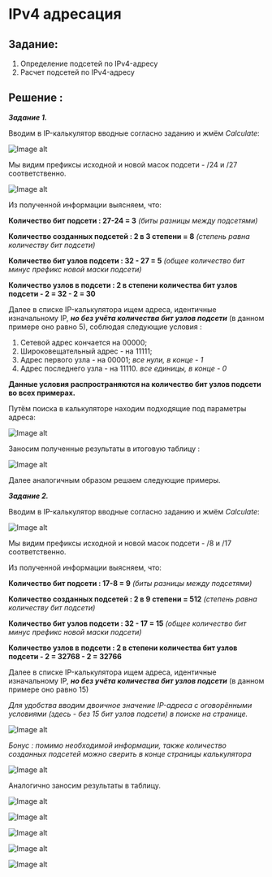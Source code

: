 # IPv4 адресация     
## Задание:

 1. Определение подсетей по IPv4-адресу
 2. Расчет подсетей по IPv4-адресу

## Решение :

***Задание 1.***

Вводим в IP-калькулятор вводные согласно заданию и жмём *Calculate*: 

![Image alt](https://github.com/shawncaurney/shawncaurneyrepository/blob/main/labs/issue/%D0%BA%D0%B0%D0%BB%D1%8C%D0%BA%D1%83%D0%BB%D1%8F%D1%86%D0%B8%D1%8F%20IP.jpg)

Мы видим префиксы исходной и новой масок подсети - /24 и /27 соответственно.

![Image alt](https://github.com/shawncaurney/shawncaurneyrepository/blob/main/labs/issue/%D0%BA%D0%B0%D0%BB%D1%8C%D0%BA%D1%83%D0%BB%D1%8F%D1%86%D0%B8%D1%8F%202.jpg)

Из полученной информации выясняем, что: 

**Количество бит подсети : 27-24 = 3** *(биты разницы между подсетями)*

**Количество созданных подсетей : 2 в 3 степени = 8** *(степень равна количеству бит подсети)*

**Количество бит узлов подсети : 32 - 27 = 5** *(общее количество бит минус префикс новой маски подсети)*

**Количество узлов в подсети : 2 в степени количества бит узлов подсети - 2 = 32 - 2 = 30** 

Далее в списке IP-калькулятора ищем адреса, идентичные изначальному IP, ***но без учёта количества бит узлов подсети*** (в данном примере оно равно 5), соблюдая следующие условия  : 

1. Сетевой адрес кончается на 00000; 
2. Широковещательный адрес - на 11111; 
3. Адрес первого узла - на 00001; *все нули, в конце - 1*
4. Адрес последнего узла - на 11110. *все единицы, в конце - 0*

**Данные условия распространяются на количество бит узлов подсети во всех примерах.**
 

Путём поиска в калькуляторе находим подходящие под параметры адреса:

![Image alt](https://github.com/shawncaurney/shawncaurneyrepository/blob/main/labs/issue/%D0%BA%D0%B0%D0%BB%D1%8C%D0%BA%D1%83%D0%BB%D1%8F%D1%86%D0%B8%D1%8F%203.jpg)

Заносим полученные результаты в итоговую таблицу : 

![Image alt](https://github.com/shawncaurney/shawncaurneyrepository/blob/main/labs/issue/%D0%BF%D1%80%D0%B8%D0%BC%D0%B5%D1%80%201.jpg)

Далее аналогичным образом решаем следующие примеры.

***Задание 2.***

Вводим в IP-калькулятор вводные согласно заданию и жмём *Calculate*:

![Image alt](https://github.com/shawncaurney/shawncaurneyrepository/blob/main/labs/issue/%D0%B7%D0%B0%D0%B4%D0%B0%D0%BD%D0%B8%D0%B5%202%20-%2001.jpg)

Мы видим префиксы исходной и новой масок подсети - /8 и /17 соответственно.

Из полученной информации выясняем, что: 

**Количество бит подсети : 17-8 = 9** *(биты разницы между подсетями)*

**Количество созданных подсетей : 2 в 9 степени = 512** *(степень равна количеству бит подсети)*

**Количество бит узлов подсети : 32 - 17 = 15** *(общее количество бит минус префикс новой маски подсети)*

**Количество узлов в подсети : 2 в степени количества бит узлов подсети - 2 = 32768 - 2 = 32766** 

Далее в списке IP-калькулятора ищем адреса, идентичные изначальному IP, ***но без учёта количества бит узлов подсети*** (в данном примере оно равно 15)

*Для удобства вводим двоичное значение IP-адреса с оговорёнными условиями (здесь - без 15 бит узлов подсети) в поиске на странице.*

![Image alt](https://github.com/shawncaurney/shawncaurneyrepository/blob/main/labs/issue/%D0%B7%D0%B0%D0%B4%D0%B0%D0%BD%D0%B8%D0%B5%2002%20%D1%81%D0%B5%D1%82%D0%B8.jpg)

*Бонус : помимо необходимой информации, также количество созданных подсетей можно сверить в конце страницы калькулятора*

![Image alt](https://github.com/shawncaurney/shawncaurneyrepository/blob/main/labs/issue/%D0%B7%D0%B0%D0%B4%D0%B0%D0%BD%D0%B8%D0%B5%2002%20%D0%BA%D0%BE%D0%BB%D0%B8%D1%87%D0%B5%D1%81%D1%82%D0%B2%D0%BE%20%D0%BF%D0%BE%D0%B4%D1%81%D0%B5%D1%82%D0%B5%D0%B9%20.jpg)

Аналогично заносим результаты в таблицу.

![Image alt](https://github.com/shawncaurney/shawncaurneyrepository/blob/main/labs/issue/%D0%BF%D1%80%D0%B8%D0%BC%D0%B5%D1%80%202.jpg)


![Image alt](https://github.com/shawncaurney/shawncaurneyrepository/blob/main/labs/issue/%D0%BF%D1%80%D0%B8%D0%BC%D0%B5%D1%80%203.jpg)


![Image alt](https://github.com/shawncaurney/shawncaurneyrepository/blob/main/labs/issue/%D0%BF%D1%80%D0%B8%D0%BC%D0%B5%D1%80%204.jpg)


![Image alt](https://github.com/shawncaurney/shawncaurneyrepository/blob/main/labs/issue/%D0%BF%D1%80%D0%B8%D0%BC%D0%B5%D1%80%205.jpg)


![Image alt](https://github.com/shawncaurney/shawncaurneyrepository/blob/main/labs/issue/%D0%BF%D1%80%D0%B8%D0%BC%D0%B5%D1%80%206.jpg)